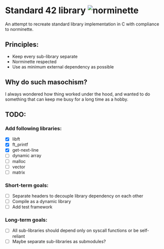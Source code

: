 # Standard 42 library ![norminette](https://github.com/a-karah/libft-standard-library/workflows/norminette/badge.svg)

An attempt to recreate standard library implementation in C with compliance to norminette.

## Principles:
- Keep every sub-library separate
- Norminette respected
- Use as minimum external dependency as possible

## Why do such masochism?
I always wondered how thing worked under the hood, and wanted to do something that can keep me busy for a long time as a hobby.

## TODO:
### Add following libraries:
- [x] libft
- [x] ft_printf
- [x] get-next-line
- [ ] dynamic array
- [ ] malloc
- [ ] vector
- [ ] matrix

### Short-term goals:
- [ ] Separate headers to decouple library dependency on each other
- [ ] Compile as a dynamic library
- [ ] Add test framework

### Long-term goals:
- [ ] All sub-libraries should depend only on syscall functions or be self-reliant
- [ ] Maybe separate sub-libraries as submodules?
